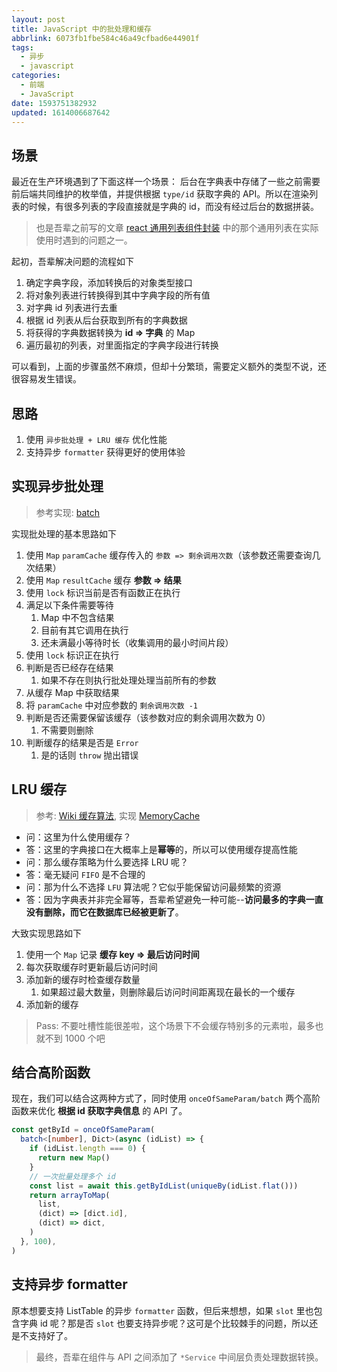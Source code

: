 ```yaml
---
layout: post
title: JavaScript 中的批处理和缓存
abbrlink: 6073fb1fbe584c46a49cfbad6e44901f
tags:
  - 异步
  - javascript
categories:
  - 前端
  - JavaScript
date: 1593751382932
updated: 1614006687642
---
```


## 场景

最近在生产环境遇到了下面这样一个场景：
后台在字典表中存储了一些之前需要前后端共同维护的枚举值，并提供根据 `type/id` 获取字典的 API。所以在渲染列表的时候，有很多列表的字段直接就是字典的 id，而没有经过后台的数据拼装。

> 也是吾辈之前写的文章 [react 通用列表组件封装](/p/c55a6470683e498f92ba05d7ff710b3a) 中的那个通用列表在实际使用时遇到的问题之一。

起初，吾辈解决问题的流程如下

1. 确定字典字段，添加转换后的对象类型接口
2. 将对象列表进行转换得到其中字典字段的所有值
3. 对字典 id 列表进行去重
4. 根据 id 列表从后台获取到所有的字典数据
5. 将获得的字典数据转换为 **id => 字典** 的 Map
6. 遍历最初的列表，对里面指定的字典字段进行转换

可以看到，上面的步骤虽然不麻烦，但却十分繁琐，需要定义额外的类型不说，还很容易发生错误。

## 思路

1. 使用 `异步批处理 + LRU 缓存` 优化性能
2. 支持异步 `formatter` 获得更好的使用体验

## 实现异步批处理

> 参考实现: [batch](https://github.com/rxliuli/rx-util/blob/dev/src/module/function/batch.ts)

实现批处理的基本思路如下

1. 使用 `Map` `paramCache` 缓存传入的 `参数 => 剩余调用次数`（该参数还需要查询几次结果）
2. 使用 `Map` `resultCache` 缓存 **参数 => 结果**
3. 使用 `lock` 标识当前是否有函数正在执行
4. 满足以下条件需要等待
   1. Map 中不包含结果
   2. 目前有其它调用在执行
   3. 还未满最小等待时长（收集调用的最小时间片段）
5. 使用 `lock` 标识正在执行
6. 判断是否已经存在结果
   1. 如果不存在则执行批处理处理当前所有的参数
7. 从缓存 Map 中获取结果
8. 将 `paramCache` 中对应参数的 `剩余调用次数 -1`
9. 判断是否还需要保留该缓存（该参数对应的剩余调用次数为 0）
   1. 不需要则删除
10. 判断缓存的结果是否是 `Error`
    1. 是的话则 `throw` 抛出错误

## LRU 缓存

> 参考: [Wiki 缓存算法](https://en.wikipedia.org/wiki/Cache_replacement_policies), 实现 [MemoryCache](https://github.com/rxliuli/rx-util/blob/dev/src/module/cache/MemoryCache.ts)

- 问：这里为什么使用缓存？
- 答：这里的字典接口在大概率上是**幂等**的，所以可以使用缓存提高性能
- 问：那么缓存策略为什么要选择 LRU 呢？
- 答：毫无疑问 `FIFO` 是不合理的
- 问：那为什么不选择 `LFU` 算法呢？它似乎能保留访问最频繁的资源
- 答：因为字典表并非完全幂等，吾辈希望避免一种可能--**访问最多的字典一直没有删除，而它在数据库已经被更新了**。

大致实现思路如下

1. 使用一个 `Map` 记录 **缓存 key => 最后访问时间**
2. 每次获取缓存时更新最后访问时间
3. 添加新的缓存时检查缓存数量
   1. 如果超过最大数量，则删除最后访问时间距离现在最长的一个缓存
4. 添加新的缓存

> Pass: 不要吐槽性能很差啦，这个场景下不会缓存特别多的元素啦，最多也就不到 1000 个吧

## 结合高阶函数

现在，我们可以结合这两种方式了，同时使用 `onceOfSameParam/batch` 两个高阶函数来优化 **根据 id 获取字典信息** 的 API 了。

```ts
const getById = onceOfSameParam(
  batch<[number], Dict>(async (idList) => {
    if (idList.length === 0) {
      return new Map()
    }
    // 一次批量处理多个 id
    const list = await this.getByIdList(uniqueBy(idList.flat()))
    return arrayToMap(
      list,
      (dict) => [dict.id],
      (dict) => dict,
    )
  }, 100),
)
```

## 支持异步 formatter

原本想要支持 ListTable 的异步 `formatter` 函数，但后来想想，如果 `slot` 里也包含字典 id 呢？那是否 `slot` 也要支持异步呢？这可是个比较棘手的问题，所以还是不支持好了。

> 最终，吾辈在组件与 API 之间添加了 `*Service` 中间层负责处理数据转换。
